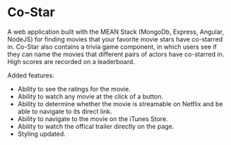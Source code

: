 # Co-Star

A web application built with the MEAN Stack (MongoDb, Express, Angular, NodeJS) for finding movies that your favorite movie stars have co-starred in.
Co-Star also contains a trivia game component, in which users see if they can name the movies that different pairs of actors have co-starred in. High scores are recorded on a leaderboard. 

Added features: 
- Ability to see the ratings for the movie.
- Ability to watch any movie at the click of a button.
- Ability to determine whether the movie is streamable on Netflix and be able to navigate to its direct link.
- Ability to navigate to the movie on the iTunes Store.
- Ability to watch the offical trailer directly on the page.
- Styling updated.
